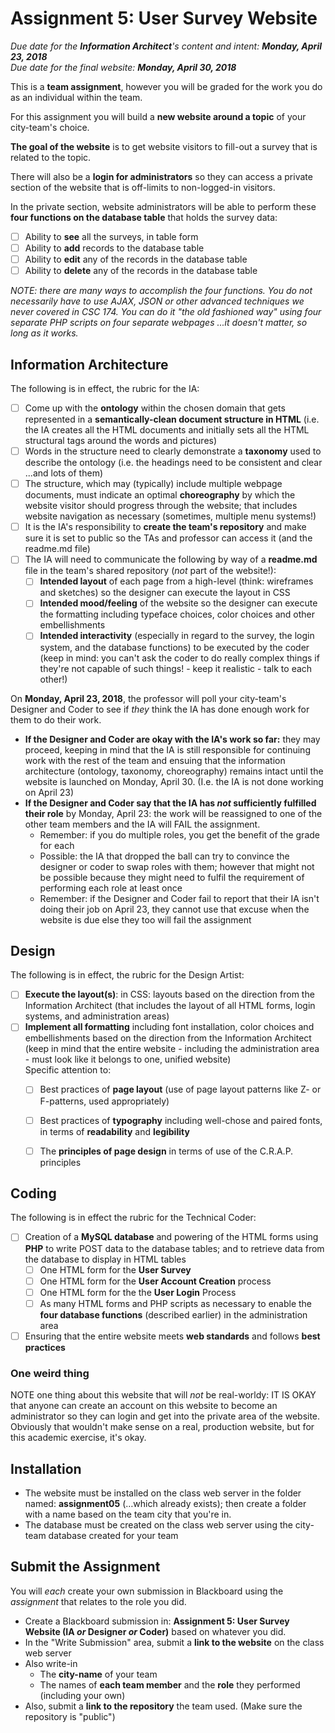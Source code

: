 # Assignment 5: User Survey Website

*Due date for the **Information Architect**'s content and intent: **Monday, April 23, 2018***<br>*Due date for the final website: **Monday, April 30, 2018***

This is a **team assignment**, however you will be graded for the work you do as an individual within the team.  

For this assignment you will build a **new website around a topic** of your city-team's choice.

**The goal of the website** is to get website visitors to fill-out a survey that is related to the topic.

There will also be a **login for administrators** so they can access a private section of the website that is off-limits to non-logged-in visitors.  

In the private section, website administrators will be able to perform these **four functions on the database table** that holds the survey data:

- [ ] Ability to **see** all the surveys, in table form
- [ ] Ability to **add** records to the database table
- [ ] Ability to **edit** any of the records in the database table
- [ ] Ability to **delete** any of the records in the database table

*NOTE: there are many ways to accomplish the four functions.  You do not necessarily have to use AJAX, JSON or other advanced techniques we never covered in CSC 174.  You can do it "the old fashioned way" using four separate PHP scripts on four separate webpages ...it doesn't matter, so long as it works.*

## Information Architecture

The following is in effect, the rubric for the IA:

- [ ] Come up with the **ontology** within the chosen domain that gets represented in a **semantically-clean document structure in HTML** (i.e. the IA creates all the HTML documents and initially sets all the HTML structural tags around the words and pictures)
- [ ] Words in the structure need to clearly demonstrate a **taxonomy** used to describe the ontology (i.e. the headings need to be consistent and clear ...and lots of them)
- [ ] The structure, which may (typically) include multiple webpage documents, must indicate an optimal **choreography** by which the website visitor should progress through the website; that includes website navigation as necessary (sometimes, multiple menu systems!)
- [ ] It is the IA's responsibility to **create the team's repository** and make sure it is set to public so the TAs and professor can access it (and the readme.md file)
- [ ] The IA will need to communicate the following by way of a **readme.md** file in the team's shared repository (*not* part of the website!):
  - [ ] **Intended layout** of each page from a high-level (think: wireframes and sketches) so the designer can execute the layout in CSS
  - [ ] **Intended mood/feeling** of the website so the designer can execute the formatting including typeface choices, color choices and other embellishments
  - [ ] **Intended interactivity** (especially in regard to the survey, the login system, and the database functions) to be executed by the coder (keep in mind: you can't ask the coder to do really complex things if they're not capable of such things! - keep it realistic - talk to each other!)

On **Monday, April 23, 2018**, the professor will poll your city-team's Designer and Coder to see if *they* think the IA has done enough work for them to do their work.  

- **If the Designer and Coder are okay with the IA's work so far:** they may proceed, keeping in mind that the IA is still responsible for continuing work with the rest of the team and ensuing that the information architecture (ontology, taxonomy, choreography) remains intact until the website is launched on Monday, April 30.  (I.e. the IA is not done working on April 23)
- **If the Designer and Coder say that the IA has *not* sufficiently fulfilled their role** by Monday, April 23: the work will be reassigned to one of the other team members and the IA will FAIL the assignment.  
  - Remember: if you do multiple roles, you get the benefit of the grade for each 
  - Possible: the IA that dropped the ball can try to convince the designer or coder to swap roles with them; however that might not be possible because they might need to fulfil the requirement of performing each role at least once
  - Remember: if the Designer and Coder fail to report that their IA isn't doing their job on April 23, they cannot use that excuse when the website is due else they too will fail the assignment

## Design

The following is in effect, the rubric for the Design Artist:

- [ ] **Execute the layout(s)**: in CSS: layouts based on the direction from the Information Architect (that includes the layout of all HTML forms, login systems, and administration areas)
- [ ] **Implement all formatting** including font installation, color choices and embellishments based on the direction from the Information Architect (keep in mind that the entire website - including the administration area - must look like it belongs to one, unified website)<br>Specific attention to:
  - [ ] Best practices of **page layout** (use of page layout patterns like Z- or F-patterns, used appropriately)
  - [ ] Best practices of **typography** including well-chose and paired fonts, in terms of **readability** and **legibility**
  - [ ] The **principles of page design** in terms of use of the C.R.A.P. principles


## Coding

The following is in effect the rubric for the Technical Coder:

- [ ] Creation of a **MySQL database** and powering of the HTML forms using **PHP** to write POST data to the database tables; and to retrieve data from the database to display in HTML tables
    - [ ] One HTML form for the **User Survey**
    - [ ] One HTML form for the **User Account Creation** process 
    - [ ] One HTML form for the the **User Login** Process
    - [ ] As many HTML forms and PHP scripts as necessary to enable the **four database functions** (described earlier) in the administration area
- [ ] Ensuring that the entire website meets **web standards** and follows **best practices**

### One weird thing

NOTE one thing about this website that will *not* be real-worldy: IT IS OKAY that anyone can create an account on this website to become an administrator so they can login and get into the private area of the website. Obviously that wouldn't make sense on a real, production website, but for this academic exercise, it's okay.

## Installation

- The website must be installed on the class web server in the folder named: **assignment05** (…which already exists); then create a folder with a name based on the team city that you're in.  
- The database must be created on the class web server using the city-team database created for your team

## Submit the Assignment

You will *each* create your own submission in Blackboard using the *assignment* that relates to the role you did.

- Create a Blackboard submission in: **Assignment 5: User Survey Website (IA *or* Designer *or* Coder)** based on whatever you did.
- In the "Write Submission" area, submit a **link to the website** on the class web server
- Also write-in 
  - The **city-name** of your team
  - The names of **each team member** and the **role** they performed (including your own)
- Also, submit a **link to the repository** the team used.  (Make sure the repository is "public")
